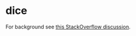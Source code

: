 # dice

For background see [this StackOverflow discussion](http://stackoverflow.com/questions/1250994/parsing-dice-expressions-e-g-3d65-in-c-where-to-start?lq=1).
